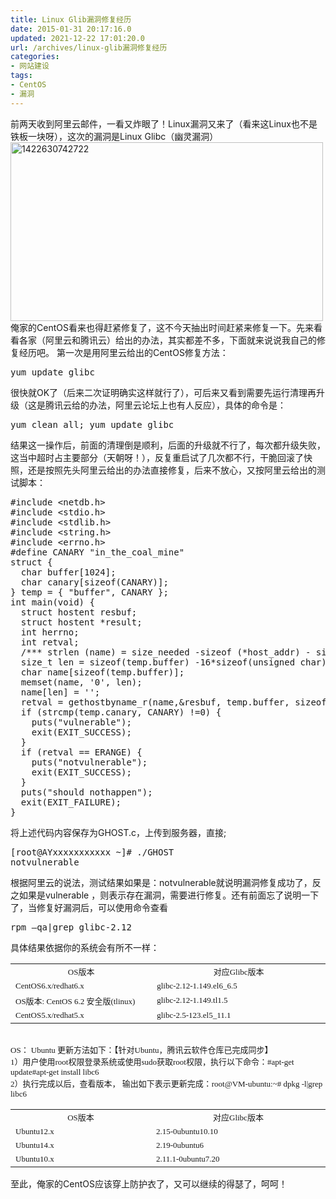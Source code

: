 ```yaml
---
title: Linux Glib漏洞修复经历
date: 2015-01-31 20:17:16.0
updated: 2021-12-22 17:01:20.0
url: /archives/linux-glib漏洞修复经历
categories: 
- 网站建设
tags: 
- CentOS
- 漏洞
---
```


前两天收到阿里云邮件，一看又炸眼了！Linux漏洞又来了（看来这Linux也不是铁板一块呀），这次的漏洞是Linux Glibc（幽灵漏洞）
<a href="http://uu126.cn/wp-content/uploads/2015/01/1422630742722.jpg"><img class="alignnone size-full wp-image-1388" src="http://uu126.cn/wp-content/uploads/2015/01/1422630742722.jpg" alt="1422630742722" width="500" height="286" /></a>
俺家的CentOS看来也得赶紧修复了，这不今天抽出时间赶紧来修复一下。先来看看各家（阿里云和腾讯云）给出的办法，其实都差不多，下面就来说说我自己的修复经历吧。
第一次是用阿里云给出的CentOS修复方法：
<pre class="php">yum update glibc</pre>
很快就OK了（后来二次证明确实这样就行了），可后来又看到需要先运行清理再升级（这是腾讯云给的办法，阿里云论坛上也有人反应），具体的命令是：
<pre class="php">yum clean all; yum update glibc</pre>
结果这一操作后，前面的清理倒是顺利，后面的升级就不行了，每次都升级失败，这当中超时占主要部分（天朝呀！），反复重启试了几次都不行，干脆回滚了快照，还是按照先头阿里云给出的办法直接修复，后来不放心，又按阿里云给出的测试脚本：
<pre class="others">#include &lt;netdb.h&gt;
#include &lt;stdio.h&gt;
#include &lt;stdlib.h&gt;
#include &lt;string.h&gt;
#include &lt;errno.h&gt;
#define CANARY "in_the_coal_mine"
struct {
  char buffer[1024];
  char canary[sizeof(CANARY)];
} temp = { "buffer", CANARY };
int main(void) {
  struct hostent resbuf;
  struct hostent *result;
  int herrno;
  int retval;
  /*** strlen (name) = size_needed -sizeof (*host_addr) - sizeof (*h_addr_ptrs) - 1; ***/
  size_t len = sizeof(temp.buffer) -16*sizeof(unsigned char) - 2*sizeof(char *) - 1;
  char name[sizeof(temp.buffer)];
  memset(name, '0', len);
  name[len] = ' ';
  retval = gethostbyname_r(name,&amp;resbuf, temp.buffer, sizeof(temp.buffer), &amp;result, &amp;herrno);
  if (strcmp(temp.canary, CANARY) !=0) {
    puts("vulnerable");
    exit(EXIT_SUCCESS);
  }
  if (retval == ERANGE) {
    puts("notvulnerable");
    exit(EXIT_SUCCESS);
  }
  puts("should nothappen");
  exit(EXIT_FAILURE);
}</pre>
将上述代码内容保存为GHOST.c，上传到服务器，直接;
<pre class="others">[root@AYxxxxxxxxxxx ~]# ./GHOST
notvulnerable</pre>
根据阿里云的说法，测试结果如果是：notvulnerable就说明漏洞修复成功了，反之如果是vulnerable ，则表示存在漏洞，需要进行修复。还有前面忘了说明一下了，当修复好漏洞后，可以使用命令查看
<pre class="others">rpm –qa|grep glibc-2.12</pre>
具体结果依据你的系统会有所不一样：
<table class="read_form" cellspacing="0" cellpadding="0">
<tbody>
<tr>
<td colspan="1" rowspan="1" width="215">
<div align="center"><span style="font-family: 微软雅黑;"><span style="font-size: small;">OS版本</span></span></div></td>
<td colspan="1" rowspan="1" width="271">
<div align="left">
<div align="center"><span style="font-family: 微软雅黑;"><span style="font-size: small;">对应Glibc版本</span></span></div>
</div></td>
</tr>
<tr>
<td colspan="1" rowspan="1" width="215">
<div align="left">
<div align="left"><span style="font-family: 微软雅黑;"><span style="font-size: small;">CentOS6.x/redhat6.x</span></span></div>
</div></td>
<td colspan="1" rowspan="1" width="271">
<div align="right">
<div align="left"><span style="font-family: 微软雅黑;"><span style="font-size: small;">glibc-2.12-1.149.el6_6.5</span></span></div>
</div></td>
</tr>
<tr>
<td colspan="1" rowspan="1" width="215">
<div align="left">
<div align="left"><span style="font-family: 微软雅黑;"><span style="font-size: small;">OS版本: CentOS 6.2 安全版(tlinux)</span></span></div>
</div></td>
<td colspan="1" rowspan="1" width="271">
<div align="right">
<div align="left"><span style="font-family: 微软雅黑;"><span style="font-size: small;">glibc-2.12-1.149.tl1.5</span></span></div>
</div></td>
</tr>
<tr>
<td colspan="1" rowspan="1" width="215">
<div align="left">
<div align="left"><span style="font-family: 微软雅黑;"><span style="font-size: small;">CentOS5.x/redhat5.x</span></span></div>
</div></td>
<td colspan="1" rowspan="1" width="271">
<div align="right">
<div align="left"><span style="font-family: 微软雅黑;"><span style="font-size: small;">glibc-2.5-123.el5_11.1</span></span></div>
</div></td>
</tr>
</tbody>
</table>
<div align="left"><span style="font-family: 微软雅黑;"><span style="font-size: small;"> </span></span></div>
<div align="left"><span style="font-family: 微软雅黑;"><span style="font-size: small;">OS： Ubuntu 更新方法如下：【针对Ubuntu，腾讯云软件仓库已完成同步】</span></span></div>
<div align="left"><span style="font-family: 微软雅黑;"><span style="font-size: small;">1）用户使用root权限登录系统或使用sudo获取root权限，执行以下命令：#apt-get update#apt-get install libc6</span></span></div>
<div align="left"><span style="font-family: 微软雅黑;"><span style="font-size: small;">2）执行完成以后，查看版本， 输出如下表示更新完成：root@VM-ubuntu:~# dpkg -l|grep libc6</span></span></div>
<table class="read_form" cellspacing="0" cellpadding="0">
<tbody>
<tr>
<td colspan="1" rowspan="1" width="215">
<div align="center"><span style="font-family: 微软雅黑;"><span style="font-size: small;">OS版本</span></span></div></td>
<td colspan="1" rowspan="1" width="271">
<div align="left">
<div align="center"><span style="font-family: 微软雅黑;"><span style="font-size: small;">对应Glibc版本</span></span></div>
</div></td>
</tr>
<tr>
<td colspan="1" rowspan="1" width="215">
<div align="left">
<div align="left"><span style="font-family: 微软雅黑;"><span style="font-size: small;">Ubuntu12.x</span></span></div>
</div></td>
<td colspan="1" rowspan="1" width="271">
<div align="right">
<div align="left"><span style="font-family: 微软雅黑;"><span style="font-size: small;">2.15-0ubuntu10.10</span></span></div>
</div></td>
</tr>
<tr>
<td colspan="1" rowspan="1" width="215">
<div align="left">
<div align="left"><span style="font-family: 微软雅黑;"><span style="font-size: small;">Ubuntu14.x</span></span></div>
</div></td>
<td colspan="1" rowspan="1" width="271">
<div align="right">
<div align="left"><span style="font-family: 微软雅黑;"><span style="font-size: small;">2.19-0ubuntu6</span></span></div>
</div></td>
</tr>
<tr>
<td colspan="1" rowspan="1" width="215">
<div align="left">
<div align="left"><span style="font-family: 微软雅黑;"><span style="font-size: small;">Ubuntu10.x</span></span></div>
</div></td>
<td colspan="1" rowspan="1" width="271">
<div align="left"><span style="font-family: 微软雅黑;"><span style="font-size: small;">2.11.1-0ubuntu7.20</span></span></div>
<span style="font-family: 微软雅黑;"><span style="font-size: small;">
</span></span></td>
</tr>
</tbody>
</table>
至此，俺家的CentOS应该穿上防护衣了，又可以继续的得瑟了，呵呵！
&nbsp;
&nbsp;